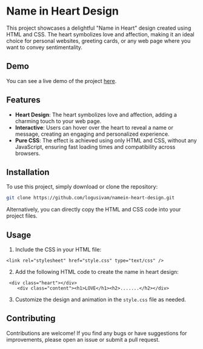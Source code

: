 # Name in Heart Design

This project showcases a delightful "Name in Heart" design created using HTML and CSS. The heart symbolizes love and affection, making it an ideal choice for personal websites, greeting cards, or any web page where you want to convey sentimentality.

## Demo

You can see a live demo of the project [here](logusivam.github.io/namein-heart/).

## Features

- **Heart Design**: The heart symbolizes love and affection, adding a charming touch to your web page.
- **Interactive**: Users can hover over the heart to reveal a name or message, creating an engaging and personalized experience.
- **Pure CSS**: The effect is achieved using only HTML and CSS, without any JavaScript, ensuring fast loading times and compatibility across browsers.

## Installation

To use this project, simply download or clone the repository:

```bash
git clone https://github.com/logusivam/namein-heart-design.git
```

Alternatively, you can directly copy the HTML and CSS code into your project files.

## Usage
1. Include the CSS in your HTML file:
```
<link rel="stylesheet" href="style.css" type="text/css" />
```
2. Add the following HTML code to create the name in heart design:
```
 <div class="heart"></div>
    <div class="content"><h1>LOVE</h1><h2>.......</h2></div>
```
3. Customize the design and animation in the `style.css` file as needed.


## Contributing
Contributions are welcome! If you find any bugs or have suggestions for improvements, please open an issue or submit a pull request.











